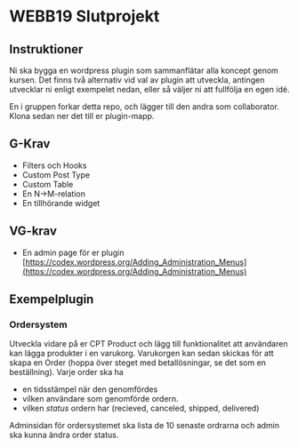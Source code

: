 # WEBB19 Slutprojekt

## Instruktioner
Ni ska bygga en wordpress plugin som sammanflätar alla koncept genom kursen.
Det finns två alternativ vid val av plugin att utveckla, 
antingen utvecklar ni enligt exempelet nedan, eller så väljer ni att fullfölja en egen idé.

En i gruppen forkar detta repo, och lägger till den andra som collaborator.
Klona sedan ner det till er plugin-mapp.

## G-Krav
* Filters och Hooks
* Custom Post Type
* Custom Table
* En N->M-relation
* En tillhörande widget

## VG-krav
* En admin page för er plugin [https://codex.wordpress.org/Adding_Administration_Menus](https://codex.wordpress.org/Adding_Administration_Menus)

## Exempelplugin

### Ordersystem
Utveckla vidare på er CPT Product och lägg till funktionalitet att användaren kan lägga produkter i en varukorg. 
Varukorgen kan sedan skickas för att skapa en Order (hoppa över steget med betallösningar, se det som en beställning).
Varje order ska ha 

* en tidsstämpel när den genomfördes
* vilken användare som genomförde ordern.
* vilken _status_ ordern har (recieved, canceled, shipped, delivered)

Adminsidan för ordersystemet ska lista de 10 senaste ordrarna och admin ska kunna ändra order status.
